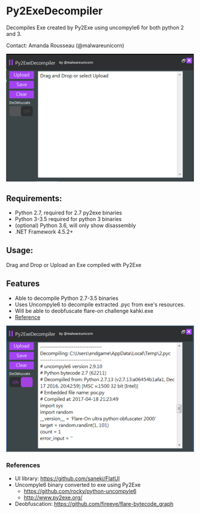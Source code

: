 # Py2ExeDecompiler

Decompiles Exe created by Py2Exe using uncompyle6 for both python 2 and 3.

Contact: Amanda Rousseau (@malwareunicorn)

![alt tag](ScreenShotPy2ExeDecompiler.png)

## Requirements:

* Python 2.7, required for 2.7 py2exe binaries
* Python 3-3.5 required for python 3 binaries
* (optional) Python 3.6, will only show disassembly
* .NET Framework 4.5.2+

## Usage:

Drag and Drop or Upload an Exe compiled with Py2Exe

## Features

* Able to decompile Python 2.7-3.5 binaries
* Uses Uncompyle6 to decompile extracted .pyc from exe's resources.
* Will be able to deobfuscate flare-on challenge kahki.exe
* [Reference](https://www.fireeye.com/content/dam/fireeye-www/global/en/blog/threat-research/flareon2016/challenge6-solution.pdf)

![alt tag](ScreenShotPy2ExeDeobfuscator.png)

### References

* UI library: https://github.com/saneki/FlatUI
* Uncompyle6 binary converted to exe using Py2Exe
  * https://github.com/rocky/python-uncompyle6
  * http://www.py2exe.org/
* Deobfuscation: https://github.com/fireeye/flare-bytecode_graph
